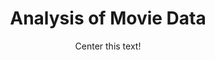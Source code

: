 <h1 style="text-align:center">Analysis of Movie Data</h1>

<p style="text-align:center">Center this text!</p>
